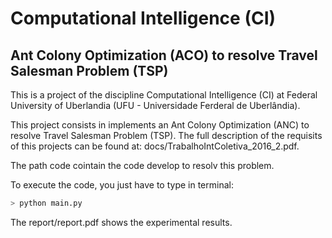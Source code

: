 # Computational Intelligence (CI)

## Ant Colony Optimization (ACO) to resolve Travel Salesman Problem (TSP)

This is a project of the discipline Computational Intelligence (CI) at Federal University of Uberlandia (UFU - Universidade Ferderal de Uberlândia). 

This project consists in implements an Ant Colony Optimization (ANC) to resolve Travel Salesman Problem (TSP). The full description of the requisits of this projects can be found at: docs/TrabalhoIntColetiva_2016_2.pdf.

The path code cointain the code develop to resolv this problem.

To execute the code, you just have to type in terminal:

```bash
> python main.py
```

The report/report.pdf shows the experimental results.
